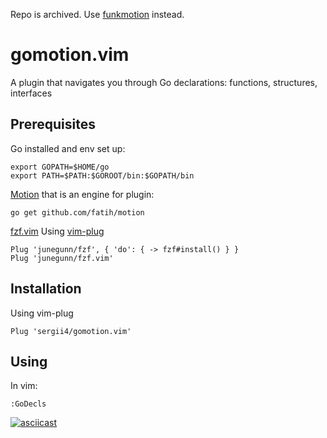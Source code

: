 Repo is archived. Use [funkmotion](https://github.com/sergii4/funkmotion) instead.

# gomotion.vim 

A plugin that navigates you through Go declarations: functions, structures, interfaces
## Prerequisites
Go installed and env set up:
```
export GOPATH=$HOME/go
export PATH=$PATH:$GOROOT/bin:$GOPATH/bin
```

[Motion](https://github.com/fatih/motion) that is an engine for plugin:
```
go get github.com/fatih/motion
```
[fzf.vim](https://github.com/junegunn/fzf.vim)
Using [vim-plug](https://github.com/junegunn/vim-plug)
```
Plug 'junegunn/fzf', { 'do': { -> fzf#install() } }
Plug 'junegunn/fzf.vim'
```

## Installation
Using vim-plug
```
Plug 'sergii4/gomotion.vim'

```

## Using
In vim:
```
:GoDecls
```

[![asciicast](https://asciinema.org/a/517745.svg)](https://asciinema.org/a/517745)
